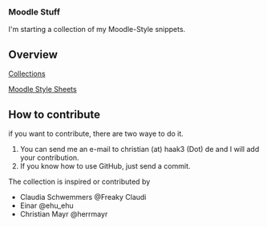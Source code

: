### Moodle Stuff ###

I'm starting a collection of my Moodle-Style snippets. 

## Overview ##

[Collections](https://github.com/ChristianHaake/Moodle/blob/main/Style_Snippets/Styles.md)

[Moodle Style Sheets](Styles.md)


## How to contribute ##

if you want to contribute, there are two waye to do it. 

1. You can send me an e-mail to christian (at) haak3 (Dot) de and I will add your contribution.
2. If you know how to use GitHub, just send a commit.


The collection is inspired or contributed by
- Claudia Schwemmers @Freaky Claudi
- Einar @ehu_ehu
- Christian Mayr @herrmayr